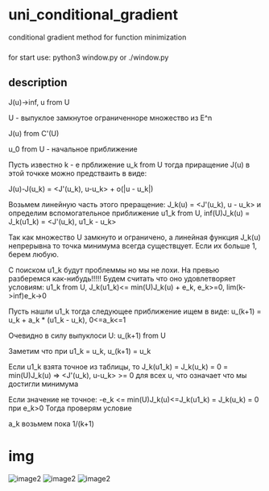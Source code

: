 # uni_conditional_gradient
conditional gradient method for function minimization
###
for start use: python3 window.py or ./window.py


## description
J(u)->inf, u from U

U - выпуклое замкнутое ограниченноре множество из E^n

J(u) from C'(U)

u_0 from U - начальное приближение

Пусть известно k - е прближение u_k from U тогда приращение J(u) в этой точкке можно предстваить в виде:

J(u)-J(u_k) = <J'(u_k), u-u_k> + o(|u - u_k|)

Возьмем линейную часть этого преращение: J_k(u) = <J'(u_k), u - u_k> и определим вспомогательное приближение u1_k from U, inf(U)J_k(u) = J_k(u1_k) = <J'(u_k), u1_k - u_k>

Так как множество U замкнуто и ограничено, а линейная функция J_k(u) непрерывна то точка минимума всегда существцует. Если их больше 1, берем любую.

С поиском u1_k будут проблеммы но мы не лохи. На превью разберемся как-нибудь!!!!!
Будем считать что оно удовлетворяет условиям: u1_k from U, J_k(u1_k)<= min(U)J_k(u) + e_k, e_k>=0, lim(k->inf)e_k->0

Пусть нашли u1_k тогда следующее приближение ищем в виде: u_(k+1) = u_k + a_k * (u1_k - u_k), 0<=a_k<=1

Очевидно в силу выпуклоси U: u_(k+1) from U

Заметим что при u1_k = u_k, u_(k+1) = u_k

Если u1_k взята точное из таблицы, то J_k(u1_k) = J_k(u_k) = 0 = min(U)J_k(u) => <J'(u_k), u-u_k> >= 0 для всех u, что означает что мы достигли минимума

Если значение не точное: -e_k <= min(U)J_k(u)<=J_k(u1_k) = J_k(u_k) = 0 при e_k>0
Тогда проверям условие

a_k возьмем пока 1/(k+1)

# img
![image2](https://github.com/ariolwork/uni_conditional_gradient/blob/master/img/1.png)
![image2](https://github.com/ariolwork/uni_conditional_gradient/blob/master/img/2.png)
![image2](https://github.com/ariolwork/uni_conditional_gradient/blob/master/img/3.png)
